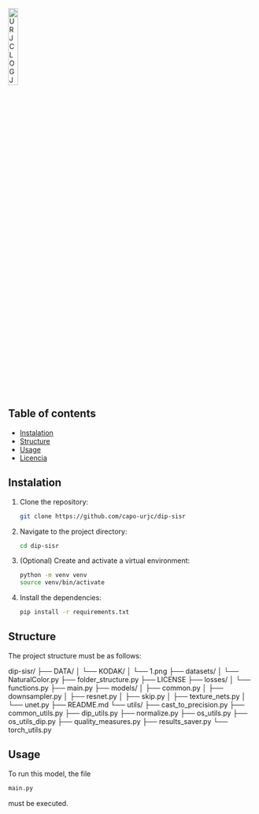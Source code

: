<img src="https://github.com/user-attachments/assets/53b39e41-0230-4d47-a404-f2daa143b3cd" alt="URJCLOG JPG-removebg-preview" width="20%">


## Table of contents

- [Instalation](#instalation)
- [Structure](#Structure)
- [Usage](#usage)
- [Licencia](#licencia)

## Instalation

1. Clone the repository:

   ```bash
   git clone https://github.com/capo-urjc/dip-sisr

2. Navigate to the project directory:

   ```bash
   cd dip-sisr

3. (Optional) Create and activate a virtual environment:
   ```bash
   python -m venv venv
   source venv/bin/activate  
   
4. Install the dependencies:
   ```bash
   pip install -r requirements.txt


## Structure
The project structure must be as follows:

dip-sisr/
├── DATA/
│   └── KODAK/
│       └── 1.png
├── datasets/
│   └── NaturalColor.py
├── folder_structure.py
├── LICENSE
├── losses/
│   └── functions.py
├── main.py
├── models/
│   ├── common.py
│   ├── downsampler.py
│   ├── resnet.py
│   ├── skip.py
│   ├── texture_nets.py
│   └── unet.py
├── README.md
└── utils/
    ├── cast_to_precision.py
    ├── common_utils.py
    ├── dip_utils.py
    ├── normalize.py
    ├── os_utils.py
    ├── os_utils_dip.py
    ├── quality_measures.py
    ├── results_saver.py
    └── torch_utils.py


## Usage
To run this model, the file 
   ```bash
   main.py
   ```

must be executed.  



